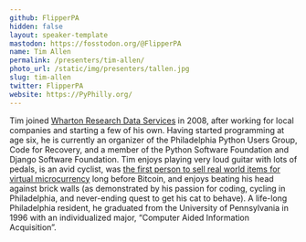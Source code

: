 ```yaml
---
github: FlipperPA
hidden: false
layout: speaker-template
mastodon: https://fosstodon.org/@FlipperPA
name: Tim Allen
permalink: /presenters/tim-allen/
photo_url: /static/img/presenters/tallen.jpg
slug: tim-allen
twitter: FlipperPA
website: https://PyPhilly.org/
---
```


Tim joined [Wharton Research Data Services](https://wrds-www.wharton.upenn.edu/)
in 2008, after working for local companies and starting a few of his own. Having
started programming at age six, he is currently an organizer of the Philadelphia
Python Users Group, Code for Recovery, and a member of the Python Software Foundation
and Django Software Foundation. Tim enjoys playing very loud guitar with lots of pedals,
is an avid cyclist, was
[the first person to sell real world items for virtual microcurrency](https://www.mtv.com/news/g3te5b/finally-you-can-buy-something-real-with-play-money)
long before Bitcoin, and enjoys beating his head against brick walls (as demonstrated
by his passion for coding, cycling in Philadelphia, and never-ending quest to get his
cat to behave). A life-long Philadelphia resident, he graduated from the University
of Pennsylvania in 1996 with an individualized major, “Computer Aided Information Acquisition”.

